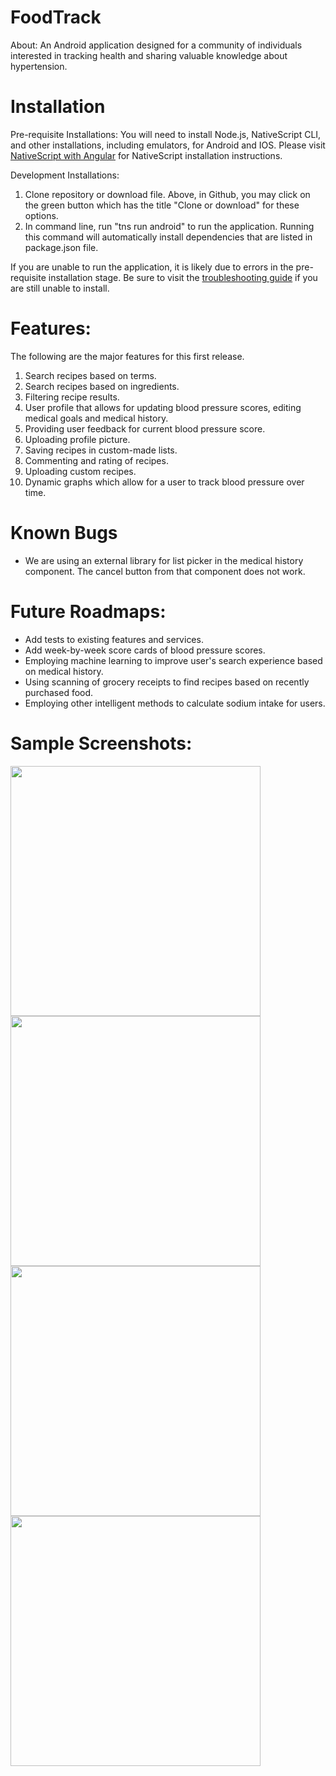 # FoodTrack
About: An Android application designed for a community of individuals interested in tracking health and sharing valuable knowledge about hypertension. 

# Installation

Pre-requisite Installations: You will need to install Node.js, NativeScript CLI, and other installations, including emulators, for Android and IOS. Please visit <a href="https://docs.nativescript.org/angular/start/quick-setup">NativeScript with Angular</a> for NativeScript installation instructions. 

Development Installations:
1) Clone repository or download file. Above, in Github, you may click on the green button which has the title "Clone or download" for these options.
2) In command line, run "tns run android" to run the application. Running this command will automatically install dependencies that are listed in package.json file.

If you are unable to run the application, it is likely due to errors in the pre-requisite installation stage. Be sure to visit the <a href="https://docs.nativescript.org/angular/start/troubleshooting">troubleshooting guide</a> if you are still unable to install.

# Features:
The following are the major features for this first release.
<ol>
  <li>Search recipes based on terms.</li>
  <li>Search recipes based on ingredients.</li>
  <li>Filtering recipe results.</li>
  <li>User profile that allows for updating blood pressure scores, editing medical goals and medical history.</li>
  <li>Providing user feedback for current blood pressure score.</li>
  <li>Uploading profile picture.</li>
  <li>Saving recipes in custom-made lists.</li>
  <li>Commenting and rating of recipes.</li>
  <li>Uploading custom recipes.</li>
  <li>Dynamic graphs which allow for a user to track blood pressure over time.</li>
</ol>

# Known Bugs
<ul>
  <li>We are using an external library for list picker in the medical history component. The cancel button from that component does not work.</li>
</ul>

# Future Roadmaps:
<ul>
  <li>Add tests to existing features and services.</li>
  <li>Add week-by-week score cards of blood pressure scores.</li>
  <li>Employing machine learning to improve user's search experience based on medical history.</li>
  <li>Using scanning of grocery receipts to find recipes based on recently purchased food.</li>
  <li>Employing other intelligent methods to calculate sodium intake for users.</li>
</ul>

# Sample Screenshots: 
<div>
  <img src="https://user-images.githubusercontent.com/21285877/38774589-838057cc-403a-11e8-8acb-293eab83e51e.png" height="400">
  <img src="https://user-images.githubusercontent.com/21285877/38774790-162d1f62-403e-11e8-809f-799a5ac23070.png" height="400">
  <img src="https://user-images.githubusercontent.com/21285877/38774839-331906d0-403f-11e8-923a-574a670951eb.png" height="400">
  <img src="https://user-images.githubusercontent.com/21285877/38774875-d0a20f0a-403f-11e8-9b53-bdf637862a6b.png" height="400">
</div>
